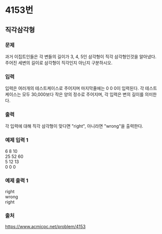 # 4153번
## 직각삼각형
### 문제
과거 이집트인들은 각 변들의 길이가 3, 4, 5인 삼각형이 직각 삼각형인것을 알아냈다. 주어진 세변의 길이로 삼각형이 직각인지 아닌지 구분하시오.

### 입력
입력은 여러개의 테스트케이스로 주어지며 마지막줄에는 0 0 0이 입력된다. 각 테스트케이스는 모두 30,000보다 작은 양의 정수로 주어지며, 각 입력은 변의 길이를 의미한다.

### 출력
각 입력에 대해 직각 삼각형이 맞다면 "right", 아니라면 "wrong"을 출력한다.

### 예제 입력 1
6 8 10<br>
25 52 60<br>
5 12 13<br>
0 0 0

### 예제 출력 1
right<br>
wrong<br>
right


### 출처
https://www.acmicpc.net/problem/4153